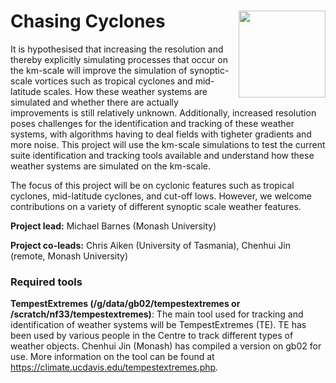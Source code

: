 # Chasing Cyclones  <img src='https://21centuryweather.org.au/wp-content/uploads/Hackathon-Image-WCRP-Positive-1536x736.jpg' align="right" height="139" />

It is hypothesised that increasing the resolution and thereby explicitly simulating processes that occur on the km-scale will improve the simulation of synoptic-scale vortices such as tropical cyclones and mid-latitude scales. How these weather systems are simulated and whether there are actually improvements is still relatively unknown. Additionally, increased resolution poses challenges for the identification and tracking of these weather systems, with algorithms having to deal fields with tigheter gradients and more noise. This project will use the km-scale simulations to test the current suite identification and tracking tools available and understand how these weather systems are simulated on the km-scale.

The focus of this project will be on cyclonic features such as tropical cyclones, mid-latitude cyclones, and cut-off lows. However, we welcome contributions on a variety of different synoptic scale weather features. 

**Project lead:** Michael Barnes (Monash University)

**Project co-leads:** Chris Aiken (University of Tasmania), Chenhui Jin (remote, Monash University)

### Required tools ###

**TempestExtremes (/g/data/gb02/tempestextremes or /scratch/nf33/tempestextremes)**: The main tool used for tracking and identification of weather systems will be TempestExtremes (TE). TE has been used by various people in the Centre to track different types of weather objects. Chenhui Jin (Monash) has compiled a version on gb02 for use. More information on the tool can be found at https://climate.ucdavis.edu/tempestextremes.php.




